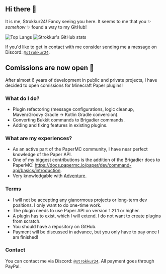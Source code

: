 ## Hi there 👋

It is me, Strokkur24!
Fancy seeing you here. It seems to me that you ✨ _somehow_ ✨ found a way to my GitHub!

![Top Langs](https://github-readme-stats.vercel.app/api/top-langs/?username=Strokkur424&langs_count=5&layout=donut&theme=codeSTACKr )
![Strokkur's GitHub stats](https://github-readme-stats.vercel.app/api?username=Strokkur424&theme=codeSTACKr )

If you'd like to get in contact with me consider sending me a message on Discord: <a href="https://discord.com/users/813141164281692170">`@strokkur24`</a>.

## Comissions are now open 🚀
After almost 6 years of development in public and private projects, I have decided to open comissions for Minecraft Paper plugins!

### What do I do?
- Plugin refactoring (message configurations, logic cleanup, Maven/Groovy Gradle -> Kotlin Gradle conversion).
- Converting Bukkit commands to Brigadier commands.
- Adding and fixing features in existing plugins.

### What are my experiences?
- As an active part of the PaperMC community, I have near perfect knowledge of the Paper API.
- One of my biggest contributions is the addition of the Brigadier docs to PaperMC: https://docs.papermc.io/paper/dev/command-api/basics/introduction.
- Very knowledgable with [Adventure](https://docs.advntr.dev).

### Terms
- I will not be accepting any gianormous projects or long-term dev positions. I only want to do one-time work.
- The plugin needs to use Paper API on version 1.21.1 or higher.
- A plugin has to exist, which I will extend. I do not want to create plugins from scratch.
- You should have a repository on GitHub.
- Payment will be discussed in advance, but you only have to pay once I am finished!

### Contact
You can contact me via Discord: [`@strokkur24`](https://discord.com/users/813141164281692170). All payment goes through PayPal.
